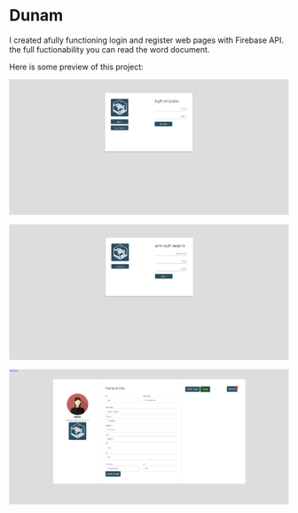 # Dunam
 I created afully functioning login and register web pages with Firebase API.
 the full fuctionability you can read the word document.
 
 Here is some preview of this project:
 
![login prev](Preview/Login.png)

![register prev](Preview/Register.png)

![profile prev](Preview/Profile.png)
